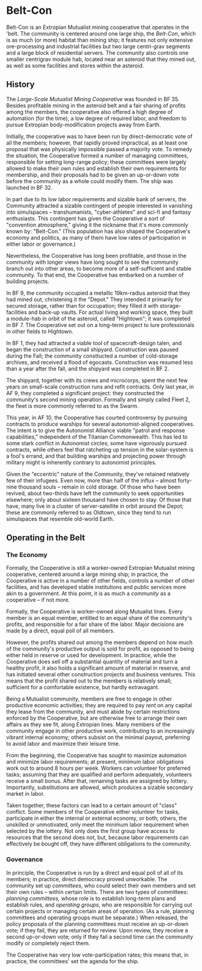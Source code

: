 # Belt-Con

Belt-Con is an Extropian Mutualist mining cooperative that operates in the 'belt.
The community is centered around one large ship, the *Belt-Con*, which is as much (or more) habitat than mining ship; it features not only extensive ore-processing and industrial facilities but two large centri-grav segments and a large block of residential servers.
The community also controls one smaller centrigrav module hab, located near an asteroid that they mined out, as well as some facilities and stores within the asteroid.

## History

The *Large-Scale Mutualist Mining Cooperative* was founded in BF 35.
Besides profitable mining in the asteroid belt and a fair sharing of profits among the members, the cooperative also offered a high degree of automation (for the time), a low degree of required labor, and freedom to pursue Extropian body-modification projects away from Earth.

Initially, the cooperative was to have been run by direct-democratic vote of all the members; however, that rapidly proved impractical, as at least one proposal that was physically impossible passed a majority vote.
To remedy the situation, the Cooperative formed a number of managing committees, responsible for setting long-range policy; these committees were largely allowed to make their own rules and establish their own requirements for membership, and their proposals had to be given an up-or-down vote before the community as a whole could modify them.
The ship was launched in BF 32.

In part due to its low labor requirements and sizable bank of servers, the Community attracted a sizable contingent of people interested in vanishing into simulspaces – transhumanists, "cyber-athletes" and sci-fi and fantasy enthusiasts.
This contingent has given the Cooperative a sort of "convention atmosphere," giving it the nickname that it's more commonly known by: "Belt-Con."
(This population has also shaped the Cooperative's economy and politics, as many of them have low rates of participation in either labor or governance.)

Nevertheless, the Cooperative has long been profitable, and those in the community with longer views have long sought to see the community branch out into other areas, to become more of a self-sufficient and stable community.
To that end, the Cooperative has embarked on a number of building projects.

In BF 9, the community occupied a metallic 19km-radius asteroid that they had mined out, christening it the "Depot."
They intended it primarily for secured storage, rather than for occupation; they filled it with storage-facilities and back-up vaults.
For actual living and working space, they built a module-hab in orbit of the asteroid, called "Hightown"; it was completed in BF 7.
The Cooperative set out on a long-term project to lure professionals in other fields to Hightown.

In BF 1, they had attracted a viable tool of spacecraft-design talen, and began the construction of a small shipyard.
Construction was paused during the Fall; the community consttucted a number of cold-storage archives, and received a flood of egocasts.
Construction was resumed less than a year after the fall, and the shipyard was completed in BF 2.

The shipyard, together with its crews and microcorps, spent the next few years on small-scale construction runs and refit contracts.
Only last year, in AF 9, they completed a significant project: they constructed the community's second mining operation.
Formally and simply called Fleet 2, the fleet is more commonly referred to as the Swarm.

This year, in AF 10, the Cooperative has courted controversy by pursuing contracts to produce warships for several autonomist-aligned cooperatives.
The intent is to give the Autonomist Alliance viable "patrol and response capabilities," independent of the Titanian Commonwealth.
This has led to some stark conflict in Autonomist circles; some have vigorously pursued contracts, while others feel that ratcheting up tension in the solar-system is a fool's errand, and that building warships and projecting power through military might is inherently contrary to autonomist principles.

Given the "eccentric" nature of the Community, they've retained relatively few of their infugees.
Even now, more than half of the influx – almost forty-nine thousand souls – remain in cold storage.
Of those who have been revived, about two-thirds have left the community to seek opportunities elsewhere; only about sixteen thousand have chosen to stay.
Of those that have, many live in a cluster of server-satellite in orbit around the Depot; these are commonly referred to as Oldtown, since they tend to run simulspaces that resemble old-world Earth.

## Operating in the Belt

### The Economy

Formally, the Cooperative is still a worker-owned Extropian Mutualist mining cooperative, centered around a large mining ship; in practice, the Cooperative is active in a number of other fields, controls a number of other facilities, and has developed stable institutions and public services more akin to a government.
At this point, it is as much a *community* as a cooperative – if not more.

Formally, the Cooperative is worker-owned along Mutualist lines.
Every member is an equal member, entitled to an equal share of the community's profits, and responsible for a fair share of the labor.
Major decisions are made by a direct, equal poll of all members.

However, the profits shared out among the members depend on how much of the community's productive output is sold for profit, as opposed to being either held in reserve or used for development.
In practice, while the Cooperative does sell off a substantial quantity of material and turn a healthy profit, it also holds a significant amount of material in reserve, and has initiated several other construction projects and business ventures.
This means that the profit shared out to the members is relatively small; sufficient for a comfortable existence, but hardly extravagant.

Being a Mutualist community, members are free to engage in other productive economic activities; they are required to pay *rent* on any capital they lease from the community, and must abide by certain restrictions enforced by the Cooperative, but are otherwise free to arrange their own affairs as they see fit, along Extropian lines.
Many members of the community engage in other productive work, contributing to an increasingly vibrant internal economy; others subsist on the minimal payout, preferring to avoid labor and maximize their leisure time.

From the beginning, the Cooperative has sought to maximize automation and minimize labor requirements; at present, minimum labor obligations work out to around 8 hours per week.
Workers can volunteer for preferred tasks; assuming that they are qualified and perform adequately, volunteers receive a small bonus.
After that, remaining tasks are assigned by lottery.
Importantly, substitutions are allowed, which produces a sizable secondary market in labor.

Taken together, these factors can lead to a certain amount of "class" conflict.
Some members of the Cooperative either volunteer for tasks, participate in either the internal or external economy, or both; others, the unskilled or unmotivated, only meet the minimum labor requirement when selected by the lottery.
Not only does the first group have access to resources that the second does not, but, because labor requirements can effectively be bought off, they have different obligations to the community.

### Governance

In principle, the Cooperative is run by a direct and equal poll of all of its members; in practice, direct democracy proved unworkable.
The community set up *committees*, who could select their own members and set their own rules – within certain limits.
There are two types of committees: *planning committees,* whose role is to establish long-term plans and establish rules, and *operating groups*, who are responsible for carrying out certain projects or managing certain areas of operation.
(As a rule, planning committees and operating groups must be separate.)
When released, the policy proposals of the planning committees must receive an up-or-down vote; if they fail, they are returned for review.
Upon review, they receive a second up-or-down vote; only if they fail a second time can the community modify or completely reject them.

The Cooperative has very low vote-participation rates; this means that, in practice, the committees' set the agenda for the ship.